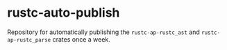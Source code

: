 # rustc-auto-publish

Repository for automatically publishing the `rustc-ap-rustc_ast` and
`rustc-ap-rustc_parse` crates once a week.

